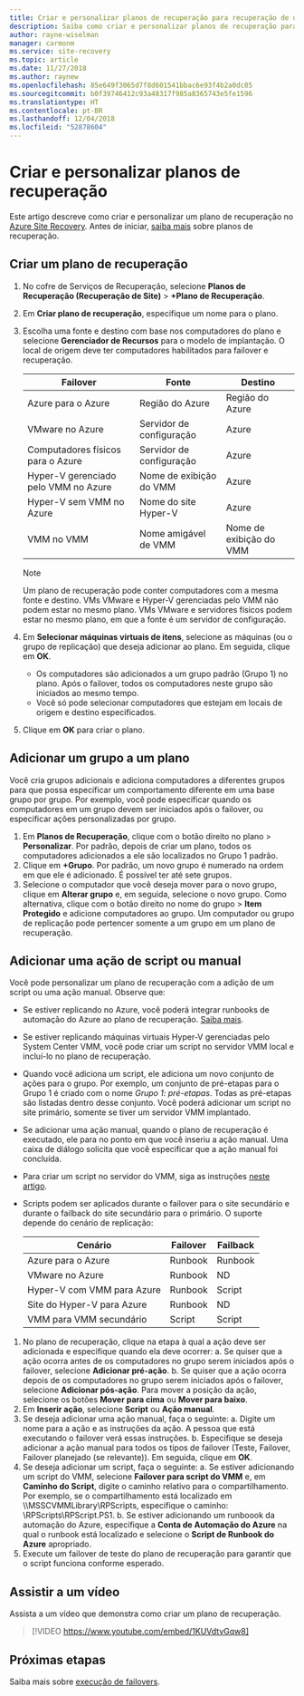 ```yaml
---
title: Criar e personalizar planos de recuperação para recuperação de desastres usando o Azure Site Recovery | Microsoft Docs
description: Saiba como criar e personalizar planos de recuperação para recuperação de desastres usando o Azure Site Recovery.
author: rayne-wiselman
manager: carmonm
ms.service: site-recovery
ms.topic: article
ms.date: 11/27/2018
ms.author: raynew
ms.openlocfilehash: 85e649f3065d7f8d601541bbac6e93f4b2a0dc85
ms.sourcegitcommit: b0f39746412c93a48317f985a8365743e5fe1596
ms.translationtype: HT
ms.contentlocale: pt-BR
ms.lasthandoff: 12/04/2018
ms.locfileid: "52878604"
---
```

# <a name="create-and-customize-recovery-plans"></a>Criar e personalizar planos de recuperação

Este artigo descreve como criar e personalizar um plano de recuperação no [Azure Site Recovery](site-recovery-overview.md). Antes de iniciar, [saiba mais](recovery-plan-overview.md) sobre planos de recuperação.

## <a name="create-a-recovery-plan"></a>Criar um plano de recuperação

1. No cofre de Serviços de Recuperação, selecione **Planos de Recuperação (Recuperação de Site)** > **+Plano de Recuperação**.
2. Em **Criar plano de recuperação**, especifique um nome para o plano.
3. Escolha uma fonte e destino com base nos computadores do plano e selecione **Gerenciador de Recursos** para o modelo de implantação. O local de origem deve ter computadores habilitados para failover e recuperação. 

   **Failover** | **Fonte** | **Destino** 
   --- | --- | ---
   Azure para o Azure | Região do Azure |Região do Azure
   VMware no Azure | Servidor de configuração | Azure
   Computadores físicos para o Azure | Servidor de configuração | Azure   
   Hyper-V gerenciado pelo VMM no Azure  | Nome de exibição do VMM | Azure
   Hyper-V sem VMM no Azure | Nome do site Hyper-V | Azure
   VMM no VMM |Nome amigável de VMM | Nome de exibição do VMM 

   > [!NOTE]
   > Um plano de recuperação pode conter computadores com a mesma fonte e destino. VMs VMware e Hyper-V gerenciadas pelo VMM não podem estar no mesmo plano. VMs VMware e servidores físicos podem estar no mesmo plano, em que a fonte é um servidor de configuração.

2. Em **Selecionar máquinas virtuais de itens**, selecione as máquinas (ou o grupo de replicação) que deseja adicionar ao plano. Em seguida, clique em **OK**.
    - Os computadores são adicionados a um grupo padrão (Grupo 1) no plano. Após o failover, todos os computadores neste grupo são iniciados ao mesmo tempo.
    - Você só pode selecionar computadores que estejam em locais de origem e destino especificados. 
1. Clique em **OK** para criar o plano.

## <a name="add-a-group-to-a-plan"></a>Adicionar um grupo a um plano

Você cria grupos adicionais e adiciona computadores a diferentes grupos para que possa especificar um comportamento diferente em uma base grupo por grupo. Por exemplo, você pode especificar quando os computadores em um grupo devem ser iniciados após o failover, ou especificar ações personalizadas por grupo.

1. Em **Planos de Recuperação**, clique com o botão direito no plano > **Personalizar**. Por padrão, depois de criar um plano, todos os computadores adicionados a ele são localizados no Grupo 1 padrão.
2. Clique em **+Grupo**. Por padrão, um novo grupo é numerado na ordem em que ele é adicionado. É possível ter até sete grupos.
3. Selecione o computador que você deseja mover para o novo grupo, clique em **Alterar grupo** e, em seguida, selecione o novo grupo. Como alternativa, clique com o botão direito no nome do grupo > **Item Protegido** e adicione computadores ao grupo. Um computador ou grupo de replicação pode pertencer somente a um grupo em um plano de recuperação.


## <a name="add-a-script-or-manual-action"></a>Adicionar uma ação de script ou manual

Você pode personalizar um plano de recuperação com a adição de um script ou uma ação manual. Observe que:

- Se estiver replicando no Azure, você poderá integrar runbooks de automação do Azure ao plano de recuperação. [Saiba mais](site-recovery-runbook-automation.md).
- Se estiver replicando máquinas virtuais Hyper-V gerenciadas pelo System Center VMM, você pode criar um script no servidor VMM local e incluí-lo no plano de recuperação.
- Quando você adiciona um script, ele adiciona um novo conjunto de ações para o grupo. Por exemplo, um conjunto de pré-etapas para o Grupo 1 é criado com o nome *Grupo 1: pré-etapas*. Todas as pré-etapas são listadas dentro desse conjunto. Você poderá adicionar um script no site primário, somente se tiver um servidor VMM implantado.
- Se adicionar uma ação manual, quando o plano de recuperação é executado, ele para no ponto em que você inseriu a ação manual. Uma caixa de diálogo solicita que você especificar que a ação manual foi concluída.
- Para criar um script no servidor do VMM, siga as instruções [neste artigo](hyper-v-vmm-recovery-script.md).
- Scripts podem ser aplicados durante o failover para o site secundário e durante o failback do site secundário para o primário. O suporte depende do cenário de replicação:
    
    **Cenário** | **Failover** | **Failback**
    --- | --- | --- 
    Azure para o Azure  | Runbook | Runbook
    VMware no Azure | Runbook | ND 
    Hyper-V com VMM para Azure | Runbook | Script
    Site do Hyper-V para Azure | Runbook | ND
    VMM para VMM secundário | Script | Script

1. No plano de recuperação, clique na etapa à qual a ação deve ser adicionada e especifique quando ela deve ocorrer: a. Se quiser que a ação ocorra antes de os computadores no grupo serem iniciados após o failover, selecione **Adicionar pré-ação**.
    b. Se quiser que a ação ocorra depois de os computadores no grupo serem iniciados após o failover, selecione **Adicionar pós-ação**. Para mover a posição da ação, selecione os botões **Mover para cima** ou **Mover para baixo**.
2. Em **Inserir ação**, selecione **Script** ou **Ação manual**.
3. Se deseja adicionar uma ação manual, faça o seguinte: a. Digite um nome para a ação e as instruções da ação. A pessoa que está executando o failover verá essas instruções.
    b. Especifique se deseja adicionar a ação manual para todos os tipos de failover (Teste, Failover, Failover planejado (se relevante)). Em seguida, clique em **OK**.
4. Se deseja adicionar um script, faça o seguinte: a. Se estiver adicionando um script do VMM, selecione **Failover para script do VMM** e, em **Caminho do Script**, digite o caminho relativo para o compartilhamento. Por exemplo, se o compartilhamento está localizado em \\<VMMServerName>\MSSCVMMLibrary\RPScripts, especifique o caminho: \RPScripts\RPScript.PS1.
    b. Se estiver adicionando um runboook da automação do Azure, especifique a **Conta de Automação do Azure** na qual o runbook está localizado e selecione o **Script de Runbook do Azure** apropriado.
5. Execute um failover de teste do plano de recuperação para garantir que o script funciona conforme esperado.

## <a name="watch-a-video"></a>Assistir a um vídeo

Assista a um vídeo que demonstra como criar um plano de recuperação.


> [!VIDEO https://www.youtube.com/embed/1KUVdtvGqw8]

## <a name="next-steps"></a>Próximas etapas

Saiba mais sobre [execução de failovers](site-recovery-failover.md).  

    

